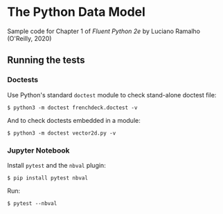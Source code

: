 # The Python Data Model

Sample code for Chapter 1 of _Fluent Python 2e_ by Luciano Ramalho (O'Reilly, 2020)

## Running the tests

### Doctests

Use Python's standard ``doctest`` module to check stand-alone doctest file:

    $ python3 -m doctest frenchdeck.doctest -v

And to check doctests embedded in a module:

    $ python3 -m doctest vector2d.py -v

### Jupyter Notebook

Install ``pytest`` and the ``nbval`` plugin:

    $ pip install pytest nbval

Run:

    $ pytest --nbval
